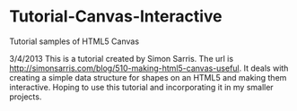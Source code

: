 Tutorial-Canvas-Interactive
===================

Tutorial samples of HTML5 Canvas

3/4/2013
This is a tutorial created by Simon Sarris. The url is http://simonsarris.com/blog/510-making-html5-canvas-useful.
It deals with creating a simple data structure for shapes on an HTML5 and making them interactive. Hoping to use
this tutorial and incorporating it in my smaller projects.
